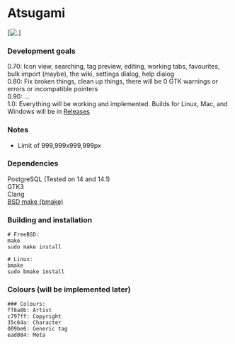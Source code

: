 Atsugami
========
[![.](https://github.com/natem-nvsd/atsugami/blob/master/readme_header_picture.png)]

### Development goals
0.70:	Icon view, searching, tag preview, editing, working tabs, favourites, bulk import (maybe), the wiki, settings dialog, help dialog  
0.80:	Fix broken things, clean up things, there will be 0 GTK warnings or errors or incompatible pointers  
0.90:	...  
1.0:	Everything will be working and implemented. Builds for Linux, Mac, and Windows will be in [Releases](https://github.com/natem-nvsd/atsugami/releases)  

### Notes
*	Limit of 999,999x999,999px  

### Dependencies
PostgreSQL (Tested on 14 and 14.1)  
GTK3  
Clang  
[BSD make (bmake)](https://github.com/natem-nvsd/bmake)

### Building and installation
```
# FreeBSD:
make
sudo make install

# Linux:
bmake
sudo bmake install
```  

### Colours (will be implemented later)
```
### Colours:
ff8a8b: Artist  
c797ff: Copyright  
35c64a: Character  
009be6: Generic tag  
ead084: Meta    
```
